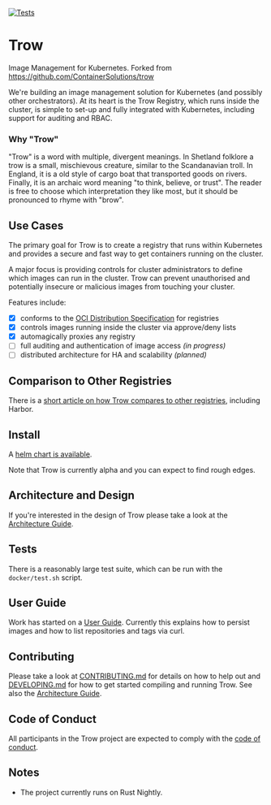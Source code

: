 [![Tests](https://github.com/Extrality/trow/actions/workflows/pr-tests.yaml/badge.svg)](https://github.com/Extrality/trow/actions/workflows/pr-tests.yaml)

# Trow
Image Management for Kubernetes.
Forked from https://github.com/ContainerSolutions/trow

We're building an image management solution for Kubernetes (and possibly other orchestrators).
At its heart is the Trow Registry, which runs inside the cluster, is simple to set-up and fully
integrated with Kubernetes, including support for auditing and RBAC.

### Why "Trow"

"Trow" is a word with multiple, divergent meanings. In Shetland folklore a trow
is a small, mischievous creature, similar to the Scandanavian troll. In England,
it is a old style of cargo boat that transported goods on rivers. Finally, it is
an archaic word meaning "to think, believe, or trust". The reader is free to
choose which interpretation they like most, but it should be pronounced to rhyme
with "brow".

## Use Cases

The primary goal for Trow is to create a registry that runs within Kubernetes
and provides a secure and fast way to get containers running on the cluster.

A major focus is providing controls for cluster administrators to define which images
can run in the cluster. Trow can prevent unauthorised and potentially insecure or malicious
images from touching your cluster.

Features include:

 - [x] conforms to the [OCI Distribution Specification](https://github.com/opencontainers/distribution-spec) for registries
 - [x] controls images running inside the cluster via approve/deny lists
 - [x] automagically proxies any registry
 - [ ] full auditing and authentication of image access _(in progress)_
 - [ ] distributed architecture for HA and scalability _(planned)_

## Comparison to Other Registries

There is a [short article on how Trow compares to other registries](docs/COMPARISON.md), including Harbor.

## Install

A [helm chart is available](./charts/trow).

Note that Trow is currently alpha and you can expect to find rough edges.

## Architecture and Design

If you're interested in the design of Trow please take a look at the [Architecture
Guide](docs/ARCHITECTURE.md).

## Tests

There is a reasonably large test suite, which can be run with the `docker/test.sh` script.

## User Guide

Work has started on a [User Guide](docs/USER_GUIDE.md). Currently this explains
how to persist images and how to list repositories and tags via curl.

## Contributing

Please take a look at [CONTRIBUTING.md](CONTRIBUTING.md) for details on how to help out and
[DEVELOPING.md](DEVELOPING.md) for how to get started compiling and running Trow. See also the
[Architecture Guide](docs/ARCHITECTURE.md).

## Code of Conduct

All participants in the Trow project are expected to comply with the [code of
conduct](CODE_OF_CONDUCT.md).

## Notes

- The project currently runs on Rust Nightly.
